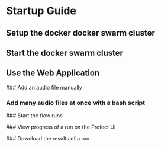 # Startup Guide

## Setup the docker docker swarm cluster


## Start the docker swarm cluster


## Use the Web Application


### Add an audio file manually


### Add many audio files at once with a bash script


### Start the flow runs


### View progress of a run on the Prefect UI



### Download the results of a run
